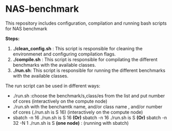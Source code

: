 # NAS-benchmark
This repository includes configuration, compilation and running bash scripts for NAS benchmark

**Steps:**
1. **./clean_config.sh** : This script is responsible for cleaning the environmenet and configuring compilation flags.
2. **./compile.sh** : This script is responsible for compilating the different benchmarks with the available classes.
3. **./run.sh**: This script is responsible for running the different benchmarks with the available classes.

The run script can be used in different ways:
- ./run.sh :choose the benchmark/s,class/es from the list and put number of cores (interactively on the compute node)
- ./run.sh with the benchamtk name, and/or class name , and/or number of cores (./run.sh is S 16) (interactively on the compute node)
- sbatch -n 16 ./run.sh is S 16 **(Or)** sbatch -n 16 ./run.sh is S **(Or)** sbatch -n 32 -N 1 ./run.sh is S **(one node)** : (running with sbatch)
